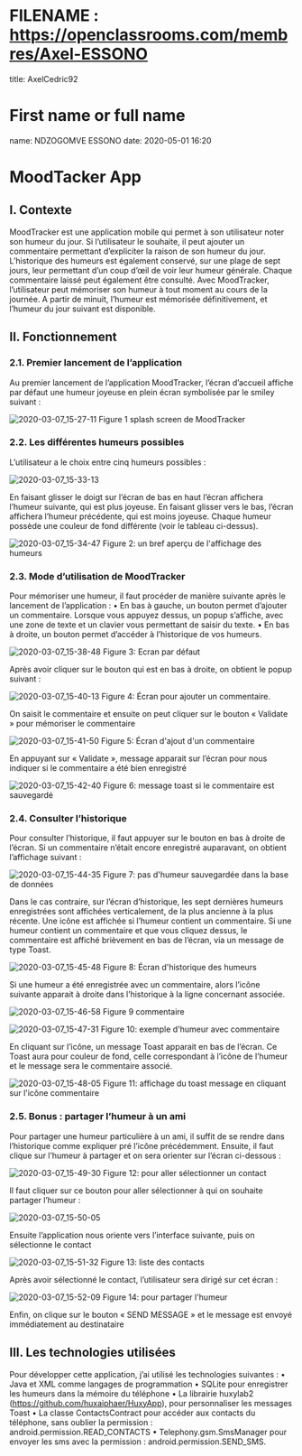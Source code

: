 # FILENAME : https://openclassrooms.com/membres/Axel-ESSONO
title: AxelCedric92

# First name or full name
name: NDZOGOMVE ESSONO
date: 2020-05-01 16:20

# MoodTacker App

## I. Contexte

MoodTracker est une application mobile qui permet à son utilisateur noter son humeur du jour. Si l’utilisateur le souhaite, il peut ajouter un commentaire permettant d’expliciter la raison de son humeur du jour. L’historique des humeurs est également conservé, sur une plage de sept jours, leur permettant d’un coup d’œil de voir leur humeur générale. Chaque commentaire laissé peut également être consulté.
Avec MoodTracker, l’utilisateur peut mémoriser son humeur à tout moment au cours de la journée. A partir de minuit, l’humeur est mémorisée définitivement, et l’humeur du jour suivant est disponible.


## II.	Fonctionnement

### 2.1.	Premier lancement de l’application

Au premier lancement de l’application MoodTracker, l’écran d’accueil affiche par défaut une humeur joyeuse en plein écran symbolisée par le smiley suivant :

![2020-03-07_15-27-11](2020-03-07_15-27-11.png)
Figure 1 splash screen de MoodTracker


### 2.2.	Les différentes humeurs possibles


L’utilisateur a le choix entre cinq humeurs possibles :

![2020-03-07_15-33-13](2020-03-07_15-33-13.png)

En faisant glisser le doigt sur l’écran de bas en haut l’écran affichera l’humeur suivante, qui est plus joyeuse. En faisant glisser vers le bas, l’écran affichera l’humeur précédente, qui est moins joyeuse. Chaque humeur possède une couleur de fond différente (voir le tableau ci-dessus).

 ![2020-03-07_15-34-47](2020-03-07_15-34-47.png)
Figure 2: un bref aperçu de l'affichage des humeurs


### 2.3.	Mode d’utilisation de MoodTracker


Pour mémoriser une humeur, il faut procéder de manière suivante après le lancement de l’application :
•	En bas à gauche, un bouton permet d’ajouter un commentaire. Lorsque vous appuyez dessus, un popup s’affiche, avec une zone de texte et un clavier vous permettant de saisir du texte.
•	En bas à droite, un bouton permet d’accéder à l’historique de vos humeurs.

![2020-03-07_15-38-48](2020-03-07_15-38-48.png)
Figure 3: Ecran par défaut


Après avoir cliquer sur le bouton qui est en bas à droite, on obtient le popup suivant :

 ![2020-03-07_15-40-13](2020-03-07_15-40-13.png)
Figure 4: Écran pour ajouter un commentaire.

On saisit le commentaire et ensuite on peut cliquer sur le bouton « Validate » pour mémoriser le commentaire

![2020-03-07_15-41-50](2020-03-07_15-41-50.png)
Figure 5: Écran d'ajout d'un commentaire


En appuyant sur « Validate », message apparait sur l’écran pour nous indiquer si le commentaire a été bien enregistré

![2020-03-07_15-42-40](2020-03-07_15-42-40.png)
Figure 6: message toast si le commentaire est sauvegardé

### 2.4.	 Consulter l’historique

Pour consulter l’historique, il faut appuyer sur le bouton en bas à droite de l’écran. 
Si un commentaire n’était encore enregistré auparavant, on obtient l’affichage suivant :

![2020-03-07_15-44-35](2020-03-07_15-44-35.png)
Figure 7: pas d'humeur sauvegardée dans la base de données

Dans le cas contraire, sur l’écran d’historique, les sept dernières humeurs enregistrées sont affichées verticalement, de la plus ancienne à la plus récente. Une icône est affichée si l’humeur contient un commentaire. Si une humeur contient un commentaire et que vous cliquez dessus, le commentaire est affiché brièvement en bas de l’écran, via un message de type Toast.

![2020-03-07_15-45-48](2020-03-07_15-45-48.png)
Figure 8: Écran d'historique des humeurs

Si une humeur a été enregistrée avec un commentaire, alors l’icône suivante apparait à droite dans l’historique à la ligne concernant associée.

![2020-03-07_15-46-58](2020-03-07_15-46-58.png)
Figure 9 commentaire

![2020-03-07_15-47-31](2020-03-07_15-47-31.png)
Figure 10: exemple d'humeur avec commentaire

En cliquant sur l’icône, un message Toast apparait en bas de l’écran. Ce Toast aura pour couleur de fond, celle correspondant à l’icône de l’humeur et le message sera le commentaire associé.

![2020-03-07_15-48-05](2020-03-07_15-48-05.png)
Figure 11: affichage du toast message en cliquant sur l'icône commentaire

### 2.5.	 Bonus : partager l’humeur à un ami

Pour partager une humeur particulière à un ami, il suffit de se rendre dans l’historique comme expliquer pré l’icône précédemment. Ensuite, il faut clique sur l’humeur à partager et on sera orienter sur l’écran ci-dessous :

![2020-03-07_15-49-30](2020-03-07_15-49-30.png)
Figure 12: pour aller sélectionner un contact

Il faut cliquer sur ce bouton pour aller sélectionner à qui on souhaite partager l’humeur :

![2020-03-07_15-50-05](2020-03-07_15-50-05.png)

Ensuite l’application nous oriente vers l’interface suivante, puis on sélectionne le contact

![2020-03-07_15-51-32](2020-03-07_15-51-32.png)
Figure 13: liste des contacts

Après avoir sélectionné le contact, l’utilisateur sera dirigé sur cet écran :

![2020-03-07_15-52-09](2020-03-07_15-52-09.png)
Figure 14: pour partager l'humeur

Enfin, on clique sur le bouton « SEND MESSAGE » et le message est envoyé immédiatement au destinataire

## III.	Les technologies utilisées

Pour développer cette application, j’ai utilisé les technologies suivantes :
•	Java et XML comme langages de programmation
•	SQLite pour enregistrer les humeurs dans la mémoire du téléphone
•	La librairie huxylab2 (https://github.com/huxaiphaer/HuxyApp), pour personnaliser les messages Toast 
•	La classe ContactsContract pour accéder aux contacts du téléphone, sans oublier la permission : android.permission.READ_CONTACTS
•	Telephony.gsm.SmsManager pour envoyer les sms avec la permission : android.permission.SEND_SMS.
